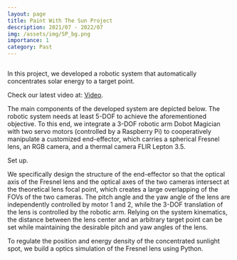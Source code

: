 ```yaml
---
layout: page
title: Paint With The Sun Project
description: 2021/07 - 2022/07
img: /assets/img/SP_bg.png
importance: 1
category: Past
---
```



<p align="center">
<img class="img-fluid rounded z-depth-1" src="{{ '/assets/img/SP_exp.gif' | relative_url }}" alt="" title="example image"/>
</p>  

In this project, we developed a robotic system that automatically concentrates solar energy to a target point.

Check our latest video at: [Video](https://www.youtube.com/watch?v=HJ8wrbwiPDM).



The main components of the developed system are depicted below. The robotic system needs at least 5-DOF to achieve the aforementioned objective. To this end, we integrate a 3-DOF robotic arm Dobot Magician with two servo motors (controlled by a Raspberry Pi) to cooperatively manipulate a customized end-effector, which carries a spherical Fresnel lens, an RGB camera, and a thermal camera FLIR Lepton 3.5.

<div class="row">
    <div class="col">
        <img class="img-fluid rounded z-depth-1" src="{{ '/assets/img/SP_system.png' | relative_url }}" alt="" title="example image"/>
    </div>
</div>

<div class="caption">
Set up.
</div>

We specifically design the structure of the end-effector so that the optical axis of the Fresnel lens and the optical axes of the two cameras intersect at the theoretical lens focal point, which creates a large overlapping of the FOVs of the two cameras. The pitch angle and the yaw angle of the lens are independently controlled by motor 1 and 2, while the 3-DOF translation of the lens is controlled by the robotic arm. Relying on the system kinematics, the distance between the lens center and an arbitrary target point can be set while maintaining the desirable pitch and yaw angles of the lens.

To regulate the position and energy density of the concentrated sunlight spot, we build a optics simulation of the Fresnel lens using Python.

<div class="row justify-content-sm-center">
    <div class="col-sm-6 mt-3 mt-md-0">
        <img class="img-fluid rounded z-depth-1" src="{{ '/assets/img/SP_gif_azimuthal.gif' | relative_url }}" alt="" title="example image"/>
    </div>
    <div class="col-sm-6 mt-3 mt-md-0">
        <img class="img-fluid rounded z-depth-1" src="{{ '/assets/img/SP_gif_polar.gif' | relative_url }}" alt="" title="example image"/>
    </div>
</div>






<!-- <div class="row">
    <div class="col-sm mt-3 mt-md-0">
        <img class="img-fluid rounded z-depth-1" src="{{ '/assets/img/1.jpg' | relative_url }}" alt="" title="example image"/>
    </div>
    <div class="col-sm mt-3 mt-md-0">
        <img class="img-fluid rounded z-depth-1" src="{{ '/assets/img/3.jpg' | relative_url }}" alt="" title="example image"/>
    </div>
    <div class="col-sm mt-3 mt-md-0">
        <img class="img-fluid rounded z-depth-1" src="{{ '/assets/img/5.jpg' | relative_url }}" alt="" title="example image"/>
    </div>
</div>
<div class="caption">
    Caption photos easily. On the left, a road goes through a tunnel. Middle, leaves artistically fall in a hipster photoshoot. Right, in another hipster photoshoot, a lumberjack grasps a handful of pine needles.
</div>
<div class="row">
    <div class="col-sm mt-3 mt-md-0">
        <img class="img-fluid rounded z-depth-1" src="{{ '/assets/img/5.jpg' | relative_url }}" alt="" title="example image"/>
    </div>
</div>
<div class="caption">
    This image can also have a caption. It's like magic.
</div>

You can also put regular text between your rows of images.
Say you wanted to write a little bit about your project before you posted the rest of the images.
You describe how you toiled, sweated, *bled* for your project, and then... you reveal it's glory in the next row of images.


<div class="row justi

Alt Textfy-content-sm-center">
    <div class="col-sm-8 mt-3 mt-md-0">
        <img class="img-fluid rounded z-depth-1" src="{{ '/assets/img/6.jpg' | relative_url }}" alt="" title="example image"/>
    </div>
    <div class="col-sm-4 mt-3 mt-md-0">
        <img class="img-fluid rounded z-depth-1" src="{{ '/assets/img/11.jpg' | relative_url }}" alt="" title="example image"/>
    </div>
</div>
<div class="caption">
    You can also have artistically styled 2/3 + 1/3 images, like these.
</div> -->


<!-- The code is simple.
Just wrap your images with `<div class="col-sm">` and place them inside `<div class="row">` (read more about the <a href="https://getbootstrap.com/docs/4.4/layout/grid/">Bootstrap Grid</a> system).
To make images responsive, add `img-fluid` class to each; for rounded corners and shadows use `rounded` and `z-depth-1` classes.
Here's the code for the last row of images above:

```html
<div class="row justify-content-sm-center">
    <div class="col-sm-8 mt-3 mt-md-0">
        <img class="img-fluid rounded z-depth-1" src="{{ '/assets/img/6.jpg' | relative_url }}" alt="" title="example image"/>
    </div>
    <div class="col-sm-4 mt-3 mt-md-0">
        <img class="img-fluid rounded z-depth-1" src="{{ '/assets/img/11.jpg' | relative_url }}" alt="" title="example image"/>
    </div>
</div>
``` -->
